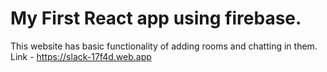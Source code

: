 # My First React app using firebase.
This website has basic functionality of adding rooms and chatting in them.  
Link - https://slack-17f4d.web.app
